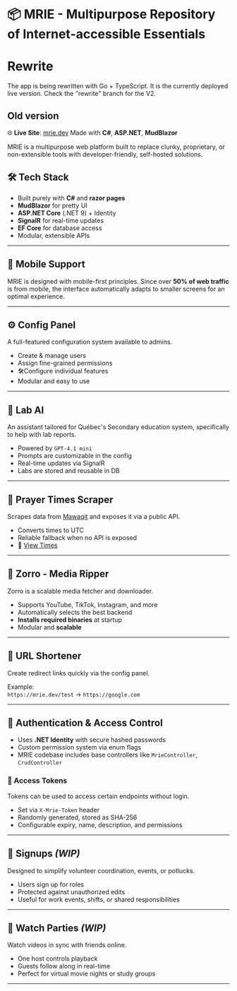 # 📦 MRIE - Multipurpose Repository of Internet-accessible Essentials

# Rewrite
The app is being rewritten with Go + TypeScript. It is the currently deployed live version. Check the "rewrite" branch for the V2.

## Old version
🌐 **Live Site**: [mrie.dev](https://mrie.dev)
Made with **C#**, **ASP.NET**, **MudBlazor**

MRIE is a multipurpose web platform built to replace clunky, proprietary, or non-extensible tools with developer-friendly, self-hosted solutions.

## 🛠️ Tech Stack

- Built purely with **C#** and **razor pages**
- **MudBlazor** for pretty UI
- **ASP.NET Core** (.NET 9) + Identity
- **SignalR** for real-time updates  
- **EF Core** for database access
- Modular, extensible APIs


---

## 📱 Mobile Support
MRIE is designed with mobile-first principles. Since over **50% of web traffic** is from mobile, the interface automatically adapts to smaller screens for an optimal experience.

---

## ⚙️ Config Panel
A full-featured configuration system available to admins.

- Create & manage users  
- Assign fine-grained permissions  
- 🛠Configure individual features  
- Modular and easy to use

---

## 🤖 Lab AI
An assistant tailored for Québec's Secondary education system, specifically to help with lab reports.

- Powered by `GPT-4.1 mini`  
- Prompts are customizable in the config  
- Real-time updates via SignalR  
- Labs are stored and reusable in DB

---

## 🕋 Prayer Times Scraper
Scrapes data from [Mawaqit](https://mawaqit.net) and exposes it via a public API.

- Converts times to UTC  
- Reliable fallback when no API is exposed  
- 🔗 [View Times](https://mrie.dev/prayertimes/default)

---

## 🎥 Zorro - Media Ripper
Zorro is a scalable media fetcher and downloader.

- Supports YouTube, TikTok, Instagram, and more  
- Automatically selects the best backend  
- **Installs required binaries** at startup  
- Modular and **scalable**

---

## 🔗 URL Shortener
Create redirect links quickly via the config panel.

Example:  
`https://mrie.dev/test` → `https://google.com`

---

## 🔐 Authentication & Access Control

- Uses **.NET Identity** with secure hashed passwords  
- Custom permission system via enum flags  
- MRIE codebase includes base controllers like `MrieController`, `CrudController`

### 🔑 Access Tokens
Tokens can be used to access certain endpoints without login.

- Set via `X-Mrie-Token` header
- Randomly generated, stored as SHA-256
- Configurable expiry, name, description, and permissions

---

## 📝 Signups *(WIP)*
Designed to simplify volunteer coordination, events, or potlucks.

- Users sign up for roles  
- Protected against unauthorized edits  
- Useful for work events, shifts, or shared responsibilities

---

## 🎉 Watch Parties *(WIP)*
Watch videos in sync with friends online.

- One host controls playback  
- Guests follow along in real-time  
- Perfect for virtual movie nights or study groups

---
